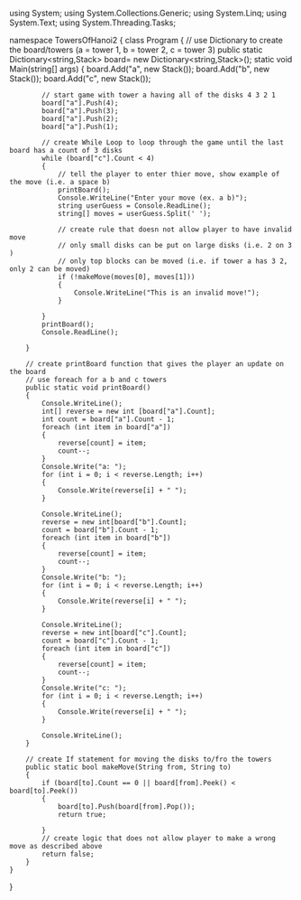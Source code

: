 using System;
using System.Collections.Generic;
using System.Linq;
using System.Text;
using System.Threading.Tasks;

namespace TowersOfHanoi2
{
    class Program
    {
        // use Dictionary to create the board/towers (a = tower 1, b = tower 2, c = tower 3)
        public static Dictionary<string,Stack<int>> board= new Dictionary<string,Stack<int>>();
        static void Main(string[] args)
        {
            board.Add("a", new Stack<int>());
            board.Add("b", new Stack<int>());
            board.Add("c", new Stack<int>());

            // start game with tower a having all of the disks 4 3 2 1
            board["a"].Push(4);
            board["a"].Push(3);
            board["a"].Push(2);
            board["a"].Push(1);

            // create While Loop to loop through the game until the last board has a count of 3 disks
            while (board["c"].Count < 4)
            {
                // tell the player to enter thier move, show example of the move (i.e. a space b)
                printBoard();
                Console.WriteLine("Enter your move (ex. a b)");
                string userGuess = Console.ReadLine();
                string[] moves = userGuess.Split(' ');

                // create rule that doesn not allow player to have invalid move
                // only small disks can be put on large disks (i.e. 2 on 3 )
                // only top blocks can be moved (i.e. if tower a has 3 2, only 2 can be moved)
                if (!makeMove(moves[0], moves[1]))
                {
                    Console.WriteLine("This is an invalid move!");
                }

            }
            printBoard();
            Console.ReadLine();

        }

        // create printBoard function that gives the player an update on the board
        // use foreach for a b and c towers
        public static void printBoard()
        {
            Console.WriteLine();
            int[] reverse = new int [board["a"].Count];
            int count = board["a"].Count - 1;
            foreach (int item in board["a"])
            {
                reverse[count] = item;
                count--;
            }
            Console.Write("a: ");
            for (int i = 0; i < reverse.Length; i++)
            {
                Console.Write(reverse[i] + " ");
            }

            Console.WriteLine();
            reverse = new int[board["b"].Count];
            count = board["b"].Count - 1;
            foreach (int item in board["b"])
            {
                reverse[count] = item;
                count--;
            }
            Console.Write("b: ");
            for (int i = 0; i < reverse.Length; i++)
            {
                Console.Write(reverse[i] + " ");
            }

            Console.WriteLine();
            reverse = new int[board["c"].Count];
            count = board["c"].Count - 1;
            foreach (int item in board["c"])
            {
                reverse[count] = item;
                count--;
            }
            Console.Write("c: ");
            for (int i = 0; i < reverse.Length; i++)
            {
                Console.Write(reverse[i] + " ");
            }

            Console.WriteLine();
        }

        // create If statement for moving the disks to/fro the towers
        public static bool makeMove(String from, String to)
        {
            if (board[to].Count == 0 || board[from].Peek() < board[to].Peek())
            {
                board[to].Push(board[from].Pop());
                return true;

            }
            // create logic that does not allow player to make a wrong move as described above
            return false;
        }
    }
}
